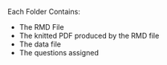 Each Folder Contains:
- The RMD File
- The knitted PDF produced by the RMD file
- The data file
- The questions assigned 
